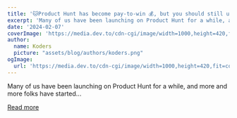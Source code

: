 ```yaml
---
title: '🐱Product Hunt has become pay-to-win 💰, but you should still use it to launch your product 🚀'
excerpt: 'Many of us have been launching on Product Hunt for a while, and more and more folks have started...'
date: '2024-02-07'
coverImage: 'https://media.dev.to/cdn-cgi/image/width=1000,height=420,fit=cover,gravity=auto,format=auto/https%3A%2F%2Fdev-to-uploads.s3.amazonaws.com%2Fuploads%2Farticles%2Fmwpz97kxpoh83wxzoru5.png'
author:
  name: Koders
  picture: "assets/blog/authors/koders.png"
ogImage:
  url: 'https://media.dev.to/cdn-cgi/image/width=1000,height=420,fit=cover,gravity=auto,format=auto/https%3A%2F%2Fdev-to-uploads.s3.amazonaws.com%2Fuploads%2Farticles%2Fmwpz97kxpoh83wxzoru5.png'
---
```


Many of us have been launching on Product Hunt for a while, and more and more folks have started...

[Read more](https://dev.to/wasp/product-hunt-has-become-pay-to-win-but-you-should-still-use-it-to-launch-your-product-508d)
